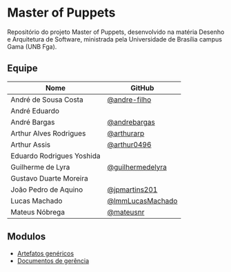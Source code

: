 # Master of Puppets

 Repositório do projeto Master of Puppets, desenvolvido na matéria Desenho e Arquitetura de Software, ministrada pela Universidade de Brasília campus Gama (UNB Fga).

## Equipe

| Nome | GitHub|
|--|--|
| André de Sousa Costa | [@andre-filho](https://github.com/andre-filho) |
| André Eduardo |   |
| André Bargas | [@andrebargas](https://github.com/andrebargas) |
| Arthur Alves Rodrigues | [@arthurarp](https://github.com/arthurarp) |
| Arthur Assis | [@arthur0496](https://github.com/arthur0496) |
| Eduardo Rodrigues Yoshida |  |
| Guilherme de Lyra | [@guilhermedelyra](https://github.com/guilhermedelyra) |
| Gustavo Duarte Moreira |  |
| João Pedro de Aquino |  [@jpmartins201](https://github.com/jpmartins201)|
| Lucas Machado | [@lmmLucasMachado](https://github.com/lmmLucasMachado) |
| Mateus Nóbrega | [@mateusnr](https://github.com/mateusnr) |



## Modulos

- [Artefatos genéricos](./modulo1/index.md)
- [Documentos de gerência](./gerencia/index.md)

